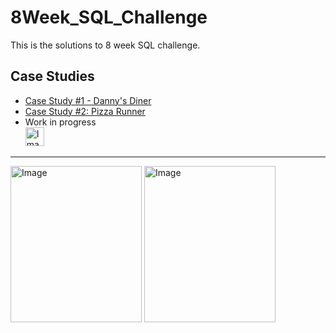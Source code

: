 # 8Week_SQL_Challenge
This is the solutions to 8 week SQL challenge.  

## Case Studies
- [Case Study #1 - Danny's Diner](https://github.com/Praneetbond/8_week_SQL_Challenge/tree/bc96ccdcb3045ae5372f136f5ce670352aa2854e/Case%20Study%20%231%20-%20Danny's%20Diner)
- [Case Study #2: Pizza Runner](https://github.com/Praneetbond/8_week_SQL_Challenge/tree/d49485ad24ff1ae25d915f7e48436b612b23de7a/Case%20Study%20%232%20-%20Pizza%20Runner)
- Work in progress  
      <img src="https://github.com/Praneetbond/8_week_SQL_Challenge/assets/126821894/7b357fea-5398-49cf-adaf-25a25262faa6.png" alt="Image" width="30" hight="30">

***

<img src="https://user-images.githubusercontent.com/81607668/127727503-9d9e7a25-93cb-4f95-8bd0-20b87cb4b459.png" alt="Image" width="210" height="250"> <img src="https://user-images.githubusercontent.com/81607668/127271856-3c0d5b4a-baab-472c-9e24-3c1e3c3359b2.png" alt="Image" width="210" height="250">
